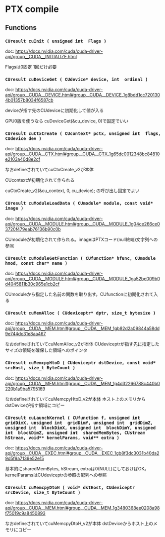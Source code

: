 # PTX compile

## Functions


### `CUresult cuInit ( unsigned int  Flags )`
doc: https://docs.nvidia.com/cuda/cuda-driver-api/group__CUDA__INITIALIZE.html

Flagsは0固定
1回だけ必要

### `CUresult cuDeviceGet ( CUdevice* device, int  ordinal )`
doc: https://docs.nvidia.com/cuda/cuda-driver-api/group__CUDA__DEVICE.html#group__CUDA__DEVICE_1g8bdd1cc7201304b01357b8034f6587cb

deviceが指す先のCUdeviceに初期化して値が入る

GPU0版を使うなら cuDeviceGet(&cu_device, 0)で固定でいい

### `CUresult cuCtxCreate ( CUcontext* pctx, unsigned int  flags, CUdevice dev )`
doc: https://docs.nvidia.com/cuda/cuda-driver-api/group__CUDA__CTX.html#group__CUDA__CTX_1g65dc0012348bc84810e2103a40d8e2cf

なおdefineされていてcuCtxCreate_v2が本体

CUcontextが初期化されて作られる

cuCtxCreate_v2(&cu_context, 0, cu_device);
の呼び出し固定でよい

### `CUresult cuModuleLoadData ( CUmodule* module, const void* image )`
doc: https://docs.nvidia.com/cuda/cuda-driver-api/group__CUDA__MODULE.html#group__CUDA__MODULE_1g04ce266ce03720f479eab76136b90c0b

CUmoduleが初期化されて作られる。imageはPTXコード(null終端)文字列への参照

### `CUresult cuModuleGetFunction ( CUfunction* hfunc, CUmodule hmod, const char* name )`
doc: https://docs.nvidia.com/cuda/cuda-driver-api/group__CUDA__MODULE.html#group__CUDA__MODULE_1ga52be009b0d4045811b30c965e1cb2cf

CUmoduleから指定した名前の関数を取り出す。CUfunctionに初期化されて入る

### `CUresult cuMemAlloc ( CUdeviceptr* dptr, size_t bytesize )`
doc: https://docs.nvidia.com/cuda/cuda-driver-api/group__CUDA__MEM.html#group__CUDA__MEM_1gb82d2a09844a58dd9e744dc31e8aa467

なおdefineされていてcuMemAlloc_v2が本体
CUdeviceptrが指す先に指定したサイズの領域を確保した領域へのポインタ

### `CUresult cuMemcpyHtoD ( CUdeviceptr dstDevice, const void* srcHost, size_t ByteCount ) `
doc: https://docs.nvidia.com/cuda/cuda-driver-api/group__CUDA__MEM.html#group__CUDA__MEM_1g4d32266788c440b0220b1a9ba5795169

なおdefineされていてcuMemcpyHtoD_v2が本体
ホスト上のメモリからdstDeviceが指す領域にコピー

### `CUresult cuLaunchKernel ( CUfunction f, unsigned int  gridDimX, unsigned int  gridDimY, unsigned int  gridDimZ, unsigned int  blockDimX, unsigned int  blockDimY, unsigned int  blockDimZ, unsigned int  sharedMemBytes, CUstream hStream, void** kernelParams, void** extra )`
doc: https://docs.nvidia.com/cuda/cuda-driver-api/group__CUDA__EXEC.html#group__CUDA__EXEC_1gb8f3dc3031b40da29d5f9a7139e52e15

基本的にsharedMemBytes, hStream, extraは0(NULL)にしておけばOK。
kernelParamsはCUdeviceptrの参照の配列への参照

### `CUresult cuMemcpyDtoH ( void* dstHost, CUdeviceptr srcDevice, size_t ByteCount )`
doc: https://docs.nvidia.com/cuda/cuda-driver-api/group__CUDA__MEM.html#group__CUDA__MEM_1g3480368ee0208a98f75019c9a8450893

なおdefineされていてcuMemcpyDtoH_v2が本体
dstDeviceからホスト上のメモリにコピー
